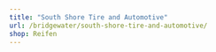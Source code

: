 ```yaml
---
title: "South Shore Tire and Automotive"
url: /bridgewater/south-shore-tire-and-automotive/
shop: Reifen
---
```

